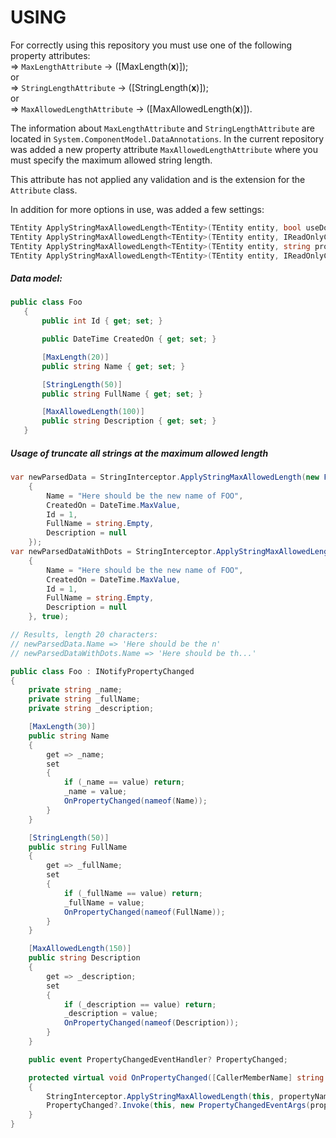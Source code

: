 # USING

For correctly using this repository you must use one of the  following property attributes:
<br /> => `MaxLengthAttribute` -> ([MaxLength(**x**)]);
<br /> or
<br /> => `StringLengthAttribute` -> ([StringLength(**x**)]);
<br /> or
<br /> => `MaxAllowedLengthAttribute` -> ([MaxAllowedLength(**x**)]).

The information about `MaxLengthAttribute` and `StringLengthAttribute` are located in `System.ComponentModel.DataAnnotations`.
In the current repository was added a new property attribute `MaxAllowedLengthAttribute` where you must specify the maximum allowed string length. 

This attribute has not applied any validation and is the extension for the `Attribute` class.

In addition for more options in use, was added a few settings:
```csharp
TEntity ApplyStringMaxAllowedLength<TEntity>(TEntity entity, bool useDotOnEnd = false);
TEntity ApplyStringMaxAllowedLength<TEntity>(TEntity entity, IReadOnlyCollection<string> truncateWithDots, bool processOnlyAssigned = false);
TEntity ApplyStringMaxAllowedLength<TEntity>(TEntity entity, string propertyName, bool useDots = true);
TEntity ApplyStringMaxAllowedLength<TEntity>(TEntity entity, IReadOnlyCollection<PropertyOption> options, bool processOnlyAssigned = false);
```

##### Data model:
```csharp
public class Foo
   {
       public int Id { get; set; }

       public DateTime CreatedOn { get; set; }

       [MaxLength(20)]
       public string Name { get; set; }

       [StringLength(50)]
       public string FullName { get; set; }

       [MaxAllowedLength(100)]
       public string Description { get; set; }
   }
```

##### Usage of truncate all strings at the maximum allowed length
```csharp
var newParsedData = StringInterceptor.ApplyStringMaxAllowedLength(new Foo()
    {
        Name = "Here should be the new name of FOO",
        CreatedOn = DateTime.MaxValue,
        Id = 1,
        FullName = string.Empty,
        Description = null
    });
var newParsedDataWithDots = StringInterceptor.ApplyStringMaxAllowedLength(new Foo()
    {
        Name = "Here should be the new name of FOO",
        CreatedOn = DateTime.MaxValue,
        Id = 1,
        FullName = string.Empty,
        Description = null
    }, true);

// Results, length 20 characters:
// newParsedData.Name => 'Here should be the n'
// newParsedDataWithDots.Name => 'Here should be th...'

```

```csharp
public class Foo : INotifyPropertyChanged
{
    private string _name;
    private string _fullName;
    private string _description;

    [MaxLength(30)]
    public string Name
    {
        get => _name;
        set
        {
            if (_name == value) return;
            _name = value;
            OnPropertyChanged(nameof(Name));
        }
    }

    [StringLength(50)]
    public string FullName
    {
        get => _fullName;
        set
        {
            if (_fullName == value) return;
            _fullName = value;
            OnPropertyChanged(nameof(FullName));
        }
    }

    [MaxAllowedLength(150)]
    public string Description
    {
        get => _description;
        set
        {
            if (_description == value) return;
            _description = value;
            OnPropertyChanged(nameof(Description));
        }
    }

    public event PropertyChangedEventHandler? PropertyChanged;

    protected virtual void OnPropertyChanged([CallerMemberName] string propertyName = null)
    {
        StringInterceptor.ApplyStringMaxAllowedLength(this, propertyName, false);
        PropertyChanged?.Invoke(this, new PropertyChangedEventArgs(propertyName));
    }
}
```


